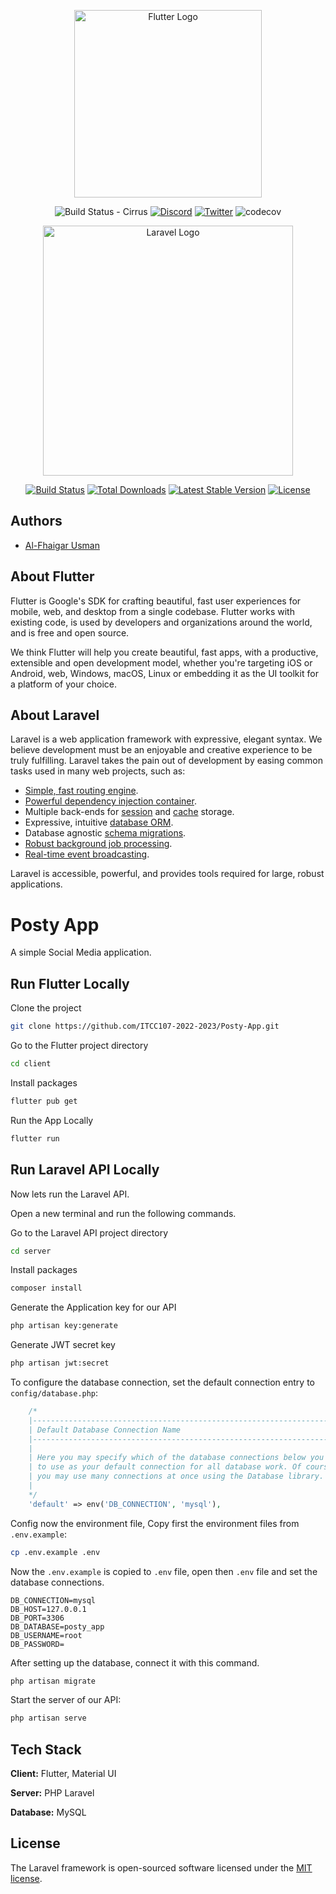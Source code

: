 <p align="center"><a href="https://flutter.dev/" target="_blank"><img src="https://storage.googleapis.com/cms-storage-bucket/c823e53b3a1a7b0d36a9.png" width="300" alt="Flutter Logo"></a></p>

<p align="center">
  <img src="https://img.shields.io/badge/Build%20Status-Cirrus-brightgreen" alt="Build Status - Cirrus">
  <a href="https://discord.gg/flutter"><img src="https://img.shields.io/badge/Discord-join-blueviolet" alt="Discord"></a>
  <a href="https://twitter.com/flutterdev"><img src="https://img.shields.io/twitter/follow/flutterdev?style=social" alt="Twitter"></a>
  <img src="https://codecov.io/gh/flutter/flutter/branch/master/graph/badge.svg?token=11yDrJU2M2" alt="codecov">
</p>

<p align="center"><a href="https://laravel.com" target="_blank"><img src="https://raw.githubusercontent.com/laravel/art/master/logo-lockup/5%20SVG/2%20CMYK/1%20Full%20Color/laravel-logolockup-cmyk-red.svg" width="400" alt="Laravel Logo"></a></p>

<p align="center">
<a href="https://github.com/laravel/framework/actions"><img src="https://github.com/laravel/framework/workflows/tests/badge.svg" alt="Build Status"></a>
<a href="https://packagist.org/packages/laravel/framework"><img src="https://img.shields.io/packagist/dt/laravel/framework" alt="Total Downloads"></a>
<a href="https://packagist.org/packages/laravel/framework"><img src="https://img.shields.io/packagist/v/laravel/framework" alt="Latest Stable Version"></a>
<a href="https://packagist.org/packages/laravel/framework"><img src="https://img.shields.io/packagist/l/laravel/framework" alt="License"></a>
</p>


## Authors

- [Al-Fhaigar Usman](https://www.github.com/rubickking04)

## About Flutter

Flutter is Google's SDK for crafting beautiful, fast user experiences for
mobile, web, and desktop from a single codebase. Flutter works with existing
code, is used by developers and organizations around the world, and is free and
open source.

We think Flutter will help you create beautiful, fast apps, with a productive,
extensible and open development model, whether you're targeting iOS or Android,
web, Windows, macOS, Linux or embedding it as the UI toolkit for a platform of
your choice.

## About Laravel

Laravel is a web application framework with expressive, elegant syntax. We believe development must be an enjoyable and creative experience to be truly fulfilling. Laravel takes the pain out of development by easing common tasks used in many web projects, such as:

- [Simple, fast routing engine](https://laravel.com/docs/routing).
- [Powerful dependency injection container](https://laravel.com/docs/container).
- Multiple back-ends for [session](https://laravel.com/docs/session) and [cache](https://laravel.com/docs/cache) storage.
- Expressive, intuitive [database ORM](https://laravel.com/docs/eloquent).
- Database agnostic [schema migrations](https://laravel.com/docs/migrations).
- [Robust background job processing](https://laravel.com/docs/queues).
- [Real-time event broadcasting](https://laravel.com/docs/broadcasting).

Laravel is accessible, powerful, and provides tools required for large, robust applications.


# Posty App
A simple Social Media application.


## Run Flutter Locally

Clone the project

```bash
git clone https://github.com/ITCC107-2022-2023/Posty-App.git
```

Go to the Flutter project directory

```bash
cd client
```
Install packages

```bash
flutter pub get
```
Run the App Locally

```bash
flutter run
```
## Run Laravel API Locally
Now lets run the Laravel API.

Open a new terminal and run the following commands.

Go to the Laravel API project directory

```bash
cd server
```
Install packages

```bash
composer install
```
Generate the Application key for our API

```bash
php artisan key:generate
```
Generate JWT secret key

```bash
php artisan jwt:secret
```
To configure the database connection, set the default connection entry to `config/database.php`:

```php
    /*
    |--------------------------------------------------------------------------
    | Default Database Connection Name
    |--------------------------------------------------------------------------
    |
    | Here you may specify which of the database connections below you wish
    | to use as your default connection for all database work. Of course
    | you may use many connections at once using the Database library.
    |
    */
    'default' => env('DB_CONNECTION', 'mysql'),
```
Config now the environment file, Copy first the environment files from `.env.example`:

```bash
cp .env.example .env
```
Now the `.env.example` is copied to `.env` file, open then `.env` file and set the database connections.

```env
DB_CONNECTION=mysql
DB_HOST=127.0.0.1
DB_PORT=3306
DB_DATABASE=posty_app
DB_USERNAME=root
DB_PASSWORD=
```

After setting up the database, connect it with this command.
```bash
php artisan migrate
```

Start the server of our API:

```bash
php artisan serve
```
## Tech Stack

**Client:** Flutter, Material UI

**Server:** PHP Laravel

**Database:** MySQL

## License

The Laravel framework is open-sourced software licensed under the [MIT license](https://opensource.org/licenses/MIT).